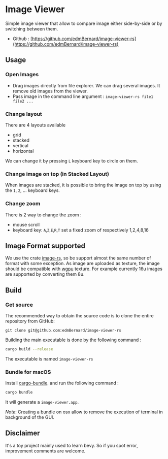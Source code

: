 # Image Viewer

Simple image viewer that allow to compare image either side-by-side or by switching between them.

- Github : [https://github.com/edmBernard/image-viewer-rs](https://github.com/edmBernard/image-viewer-rs)

## Usage

### Open Images

- Drag images directly from file explorer. We can drag several images. It remove old images from the viewer.
- Pass image in the command line argument : `image-viewer-rs file1 file2 ...`

### Change layout

There are 4 layouts available
- grid
- stacked
- vertical
- horizontal

We can change it by pressing `L` keyboard key to circle on them.

### Change image on top (in Stacked Layout)

When images are stacked, it is possible to bring the image on top by using the `1`, `2`, ... keyboard keys.

### Change zoom

There is 2 way to change the zoom :
- mouse scroll
- keyboard key: `A`,`Z`,`E`,`R`,`T` set a fixed zoom of respectively 1,2,4,8,16

## Image Format supported

We use the crate [image-rs](https://crates.io/crates/image), so be support almost the same number of format with some exception.
As image are uploaded as texture, the image should be compatible with [wgpu](https://crates.io/crates/wgpu) texture.
For example currently 16u images are supported by converting them 8u.

## Build

### Get source

The recommended way to obtain the source code is to clone the entire repository from GitHub:

```
git clone git@github.com:edmBernard/image-viewer-rs
```

Building the main executable is done by the following command :

```bash
cargo build --release
```

The executable is named `image-viewer-rs`

### Bundle for macOS

Install [cargo-bundle](https://github.com/burtonageo/cargo-bundle). and run the following command :

```bash
cargo bundle
```

It will generate a `image-viewer.app`.

*Note*: Creating a bundle on osx allow to remove the execution of terminal in background of the GUI.

## Disclaimer

It's a toy project mainly used to learn bevy. So if you spot error, improvement comments are welcome.
